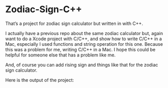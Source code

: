 

# Zodiac-Sign-C++
That’s a project for zodiac sign calculator but written in with C++. 

I actually have a previous repo about the same zodiac calculator but, again want to do a Xcode project with C/C++, and show how to write C/C++ in a Mac, especially I used functions and string operation for this one. Because this was a problem for me, writing C/C++ in a Mac. I hope this could be helpful for someone else that has a problem like me. 

And, of course you can add rising sign and things like that for the zodiac sign calculator.

Here is the output of the project:

